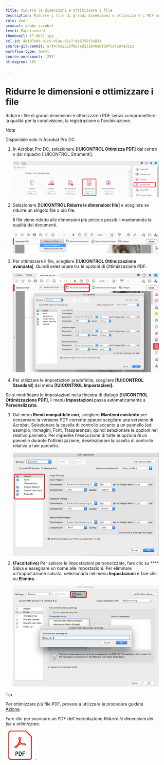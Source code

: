 ```yaml
---
title: Ridurre le dimensioni e ottimizzare i file
description: Ridurre i file di grandi dimensioni e ottimizzare i PDF senza compromettere la qualità per la condivisione, la registrazione o l'archiviazione
role: User
product: adobe acrobat
level: Experienced
thumbnail: KT-6827.jpg
exl-id: da187edb-b1c9-41ae-91c7-0e6758f3a831
source-git-commit: a7f47b32215f057ed233b4b96f34fcc4187ed1b2
workflow-type: tm+mt
source-wordcount: '253'
ht-degree: 15%

---
```


# Ridurre le dimensioni e ottimizzare i file

Ridurre i file di grandi dimensioni e ottimizzare i PDF senza compromettere la qualità per la condivisione, la registrazione o l&#39;archiviazione.

>[!NOTE]
>
>Disponibile solo in Acrobat Pro DC.

1. In Acrobat Pro DC, selezionare **[!UICONTROL Ottimizza PDF]** dal centro o dal riquadro [!UICONTROL Strumenti].

   ![Ridurre il passo 1](../assets/Reduce_1.png)

1. Selezionare **[!UICONTROL Ridurre le dimensioni file]** e scegliere se ridurre un singolo file o più file.

   Il file viene ridotto alle dimensioni più piccole possibili mantenendo la qualità dei documenti.

   ![Ridurre il passo 2](../assets/Reduce_2.png)

1. Per ottimizzare il file, scegliere **[!UICONTROL Ottimizzazione avanzata]**. Quindi selezionare tra le opzioni di Ottimizzazione PDF.

   ![Ridurre il passo 3](../assets/Reduce_3.png)

1. Per utilizzare le impostazioni predefinite, scegliere **[!UICONTROL Standard]** dal menu **[!UICONTROL Impostazioni]**.

Se si modificano le impostazioni nella finestra di dialogo **[!UICONTROL Ottimizzazione PDF]**, il menu **Impostazioni** passa automaticamente a **Personalizzata**.

1. Dal menu **Rendi compatibile con**, scegliere **Mantieni esistente** per conservare la versione PDF corrente oppure scegliere una versione di Acrobat. Selezionare la casella di controllo accanto a un pannello (ad esempio, Immagini, Font, Trasparenza), quindi selezionare le opzioni nel relativo pannello. Per impedire l&#39;esecuzione di tutte le opzioni di un pannello durante l&#39;ottimizzazione, deselezionare la casella di controllo relativa a tale pannello.

   ![Ridurre il passo 5](../assets/Reduce_5.png)

1. **(Facoltativo)** Per salvare le impostazioni personalizzate, fare clic su  **** Salva e assegnare un nome alle impostazioni. Per eliminare un&#39;impostazione salvata, selezionarla nel menu **Impostazioni** e fare clic su **Elimina**.

   ![Ridurre il passo 6](../assets/Reduce_6.png)

>[!TIP]
>
>Per ottimizzare più file PDF, provare a utilizzare la procedura guidata [Azione](../advanced-tasks/action.md).

Fare clic per scaricare un PDF dell&#39;esercitazione *Ridurre le dimensioni del file e ottimizzare*.

[![Scarica Ridurre le dimensioni dei file e ottimizza l&#39;esercitazione](../assets/acrobat_PDF_96.png)](../assets/AcrobatDCReduce.pdf).
